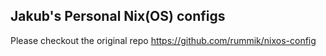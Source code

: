 ## Jakub's Personal Nix(OS) configs

Please checkout the original repo https://github.com/rummik/nixos-config
